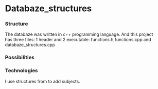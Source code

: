 # Databaze_structures

### Structure
The databaze was written in c++ programming language. And this project has three files: 1 header and 2 executable: functions.h,functions.cpp and databaze_structures.cpp

### Possibilities


### Technologies
I use structures from to add subjects.


